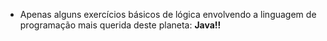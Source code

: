- Apenas alguns exercícios básicos de lógica envolvendo a linguagem de programação mais querida deste planeta: **Java!!**
